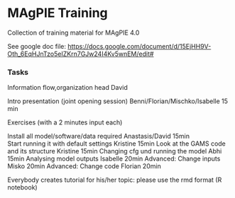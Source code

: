 # MAgPIE Training

Collection of training material for MAgPIE 4.0

See google doc file:
https://docs.google.com/document/d/15EjHH9V-Oth_6EqHJnTzo5eIZKrn7GJw24I4Kv5wnEM/edit#

### Tasks

Information flow,organization head						David

Intro presentation (joint opening session)				Benni/Florian/Mischko/Isabelle 15 min


Exercises (with a 2 minutes input each)

Install all model/software/data required 				Anastasis/David		15min	
Start running it with default settings					Kristine			15min
Look at the GAMS code and its structure					Kristine			15min
Changing cfg und running the model						Abhi				15min
Analysing model outputs									Isabelle			20min
Advanced: Change inputs									Misko				20min
Advanced: Change code									Florian				20min

Everybody creates tutorial for his/her topic: please use the rmd format (R notebook)
